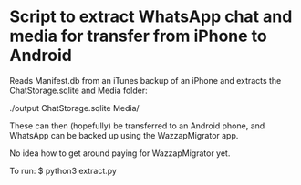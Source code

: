 # Script to extract WhatsApp chat and media for transfer from iPhone to Android

Reads Manifest.db from an iTunes backup of an iPhone and extracts the ChatStorage.sqlite and Media folder:

./output
  ChatStorage.sqlite
  Media/

These can then (hopefully) be transferred to an Android phone, and WhatsApp can be backed up using the WazzapMigrator app.

No idea how to get around paying for WazzapMigrator yet.

To run:
$ python3 extract.py